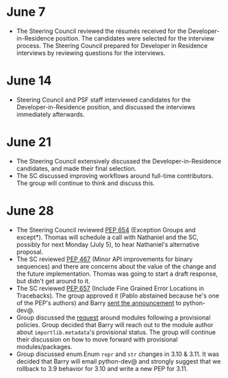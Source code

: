 # June 7
- The Steering Council reviewed the résumés received for the
  Developer-in-Residence position. The candidates were selected for the
  interview process. The Steering Council prepared for Developer in
  Residence interviews by reviewing questions for the interviews.

# June 14
- Steering Council and PSF staff interviewed candidates for the
  Developer-in-Residence position, and discussed the interviews immediately
  afterwards.

# June 21
- The Steering Council extensively discussed the Developer-in-Residence
  candidates, and made their final selection.
- The SC discussed improving workflows around full-time contributors. The
  group will continue to think and discuss this.

# June 28
- The Steering Council reviewed [PEP 654](https://www.python.org/dev/peps/pep-0654/) (Exception Groups and except*).
  Thomas will schedule a call with Nathaniel and the SC, possibly for next
  Monday (July 5), to hear Nathaniel's alternative proposal.
- The SC reviewed [PEP 467](https://www.python.org/dev/peps/pep-0467/) (Minor API improvements for binary sequences) and
  there are concerns about the value of the change and the future
  implementation. Thomas was going to start a draft response, but didn't get
  around to it.
- The SC reviewed [PEP 657](https://www.python.org/dev/peps/pep-0657/) (Include Fine Grained Error Locations in
  Tracebacks). The group approved it (Pablo abstained because he's one of
  the PEP's authors) and Barry
  [sent the announcement](https://mail.python.org/archives/list/python-committers@python.org/thread/3WDJNOW2SPTPCKUGLG2ANBWZZEYTT6F6/#3WDJNOW2SPTPCKUGLG2ANBWZZEYTT6F6)
  to python-dev@.
- Group discussed the
  [request](https://github.com/python/steering-council/issues/68) around
  modules following a provisional policies. Group decided that Barry will
  reach out to the module author about `importlib.metadata`'s provisional
  status. The group will continue their discussion on how to move forward
  with provisional modules/packages.
- Group discussed enum.Enum `repr` and `str` changes in 3.10 & 3.11. It was
  decided that Barry will email python-dev@ and strongly suggest that we
  rollback to 3.9 behavior for 3.10 and write a new PEP for 3.11.
